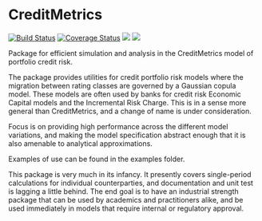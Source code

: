 # CreditMetrics

[![Build Status](https://travis-ci.com/kasperrisager/CreditMetrics.jl.svg?branch=master)](https://travis-ci.com/kasperrisager/CreditMetrics.jl)
[![Coverage Status](https://coveralls.io/repos/github/kasperrisager/CreditMetrics.jl/badge.svg?branch=master)](https://coveralls.io/github/kasperrisager/CreditMetrics.jl?branch=master)
[![](https://img.shields.io/badge/docs-stable-blue.svg)](https://kasperrisager.github.io/CreditMetrics.jl/stable)
[![](https://img.shields.io/badge/docs-dev-blue.svg)](https://kasperrisager.github.io/CreditMetrics.jl/dev)

Package for efficient simulation and analysis in the CreditMetrics model of
portfolio credit risk.

The package provides utilities for credit portfolio risk models where the migration between rating classes are governed by a Gaussian copula model. These models are often used by banks for credit risk Economic Capital models and the Incremental Risk Charge. This is in a sense more general than CreditMetrics, and a change of name is under consideration.

Focus is on providing high performance across the different model variations, and making the model specification abstract enough that it is also amenable to analytical approximations.

Examples of use can be found in the examples folder.

This package is very much in its infancy. It presently covers single-period calculations for individual counterparties, and documentation and unit test is lagging a little behind. The end goal is to have an industrial strength package that can be used by academics and practitioners alike, and be used immediately in models that require internal or regulatory approval.


